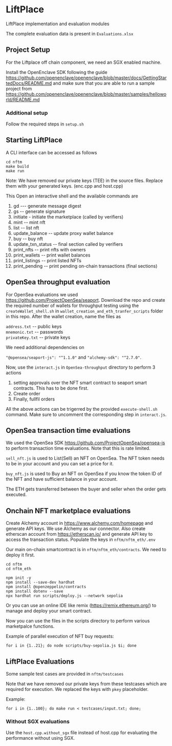 # LiftPlace
LiftPlace implementation and evaluation modules

The complete evaluation data is present in `Evaluations.xlsx`

## Project Setup
For the Liftplace off chain component, we need an SGX enabled machine.

Install the OpenEnclave SDK following the guide https://github.com/openenclave/openenclave/blob/master/docs/GettingStartedDocs/README.md
and make sure that you are able to run a sample project from https://github.com/openenclave/openenclave/blob/master/samples/helloworld/README.md

### Additional setup
Follow the required steps in `setup.sh`

## Starting LiftPlace
A CLI interface can be accessed as follows

```shell
cd nftm
make build
make run
```

Note: We have removed our private keys (TEE) in the source files. Replace them with 
your generated keys. (enc.cpp and host.cpp) 

This Open an interactive shell and the available commands are

1. gd --- generate message digest
2. gs -- generate signature
3. initiate - initiate the marketplace (called by verifiers)
4. mint -- mint nft
5. list -- list nft
6. update_balance -- update proxy wallet balance
7. buy -- buy nft
8. update_txn_status -- final section called by verifiers
9. print_nfts -- print nfts with owners
10. print_wallets -- print wallet balances
11. print_listings -- print listed NFTs
12. print_pending -- print pending on-chain transactions (final sections)

## OpenSea throughput evaluation
For OpenSea evaluations we used https://github.com/ProjectOpenSea/seaport. 
Download the repo and create the required number of wallets for throughput testing 
using the `createWallet_shell.sh` in `wallet_creation_and_eth_tranfer_scripts` folder 
in this repo. After the wallet creation, name the files as 

`address.txt` -- public keys <br>
`mnemonic.txt` -- passwords <br>
`privateKey.txt` -- private keys <br>

We need additional dependencies on 

`"@opensea/seaport-js": "^1.1.0"` and `"alchemy-sdk": "^2.7.0"`.

Now, use the `interact.js` in `OpenSea-throughput` directory to perform 3 actions
1. setting approvals over the NFT smart contract to seaport smart contracts. This has to be done first.
2. Create order
3. Finally, fullfil orders

All the above actions can be trigerred by the provided `execute-shell.sh` command.
Make sure to uncomment the corresponding step in `interact.js`.

## OpenSea transaction time evaluations
We used the OpenSea SDK https://github.com/ProjectOpenSea/opensea-js to perform transaction time 
evaluations. Note that this is rate limited. 

`sell_nft.js` is used to List(Sell) an NFT on OpenSea. The NFT token needs to be in your account and you can set a price for it.

`buy_nft.js` is used to Buy an NFT on OpenSea if you know the token ID of the NFT and have sufficient balance in your account.

The ETH gets transferred between the buyer and seller when the order gets executed.

## Onchain NFT marketplace evaluations 
Create Alchemy account in https://www.alchemy.com/homepage and generate API keys.
We use Alchemy as our connector. Also create etherscan account from https://etherscan.io/
and generate API key to access the transaction status. Populate the keys in 
`nftm/nftm_eth/.env`

Our main on-chain smartcontract is in `nftm/nftm_eth/contracts`. We need to deploy it first.

```shell
cd nftm
cd nftm_eth

npm init -y
npm install --save-dev hardhat
npm install @openzeppelin/contracts
npm install dotenv --save
npx hardhat run scripts/deploy.js --network sepolia
```

Or you can use an online IDE like remix (https://remix.ethereum.org/) to manage and deploy your smart contract.

Now you can use the files in the scripts directory to perform various marketpalce functions.

Example of parallel execution of NFT buy requests:
```shell
for i in {1..21}; do node scripts/buy-sepolia.js $i; done
```


## LiftPlace Evaluations
Some sample test cases are provided in `nftm/testcases`

Note that we have removed our private keys from these testcases which are required 
for execution. We replaced the keys with `pkey` placeholder.

Example:
```shell
for i in {1..100}; do make run < testcases/input.txt; done;
```

### Without SGX evaluations
Use the `host.cpp.without_sgx` file instead of host.cpp for evaluating the performance 
without using SGX.

